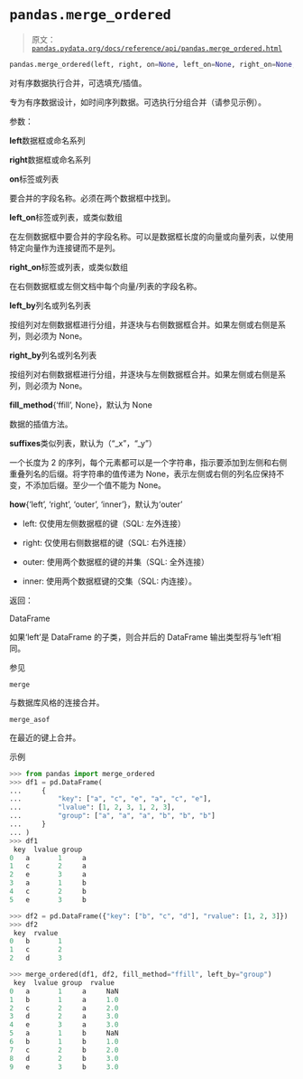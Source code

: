 # `pandas.merge_ordered`

> 原文：[`pandas.pydata.org/docs/reference/api/pandas.merge_ordered.html`](https://pandas.pydata.org/docs/reference/api/pandas.merge_ordered.html)

```py
pandas.merge_ordered(left, right, on=None, left_on=None, right_on=None, left_by=None, right_by=None, fill_method=None, suffixes=('_x', '_y'), how='outer')
```

对有序数据执行合并，可选填充/插值。

专为有序数据设计，如时间序列数据。可选执行分组合并（请参见示例）。

参数：

**left**数据框或命名系列

**right**数据框或命名系列

**on**标签或列表

要合并的字段名称。必须在两个数据框中找到。

**left_on**标签或列表，或类似数组

在左侧数据框中要合并的字段名称。可以是数据框长度的向量或向量列表，以使用特定向量作为连接键而不是列。

**right_on**标签或列表，或类似数组

在右侧数据框或左侧文档中每个向量/列表的字段名称。

**left_by**列名或列名列表

按组列对左侧数据框进行分组，并逐块与右侧数据框合并。如果左侧或右侧是系列，则必须为 None。

**right_by**列名或列名列表

按组列对右侧数据框进行分组，并逐块与左侧数据框合并。如果左侧或右侧是系列，则必须为 None。

**fill_method**{‘ffill’, None}，默认为 None

数据的插值方法。

**suffixes**类似列表，默认为（“_x”，“_y”）

一个长度为 2 的序列，每个元素都可以是一个字符串，指示要添加到左侧和右侧重叠列名的后缀。将字符串的值传递为 None，表示左侧或右侧的列名应保持不变，不添加后缀。至少一个值不能为 None。

**how**{‘left’, ‘right’, ‘outer’, ‘inner’}，默认为‘outer’

+   left: 仅使用左侧数据框的键（SQL: 左外连接）

+   right: 仅使用右侧数据框的键（SQL: 右外连接）

+   outer: 使用两个数据框的键的并集（SQL: 全外连接）

+   inner: 使用两个数据框键的交集（SQL: 内连接）。

返回：

DataFrame

如果‘left’是 DataFrame 的子类，则合并后的 DataFrame 输出类型将与‘left’相同。

参见

`merge`

与数据库风格的连接合并。

`merge_asof`

在最近的键上合并。

示例

```py
>>> from pandas import merge_ordered
>>> df1 = pd.DataFrame(
...     {
...         "key": ["a", "c", "e", "a", "c", "e"],
...         "lvalue": [1, 2, 3, 1, 2, 3],
...         "group": ["a", "a", "a", "b", "b", "b"]
...     }
... )
>>> df1
 key  lvalue group
0   a       1     a
1   c       2     a
2   e       3     a
3   a       1     b
4   c       2     b
5   e       3     b 
```

```py
>>> df2 = pd.DataFrame({"key": ["b", "c", "d"], "rvalue": [1, 2, 3]})
>>> df2
 key  rvalue
0   b       1
1   c       2
2   d       3 
```

```py
>>> merge_ordered(df1, df2, fill_method="ffill", left_by="group")
 key  lvalue group  rvalue
0   a       1     a     NaN
1   b       1     a     1.0
2   c       2     a     2.0
3   d       2     a     3.0
4   e       3     a     3.0
5   a       1     b     NaN
6   b       1     b     1.0
7   c       2     b     2.0
8   d       2     b     3.0
9   e       3     b     3.0 
```
